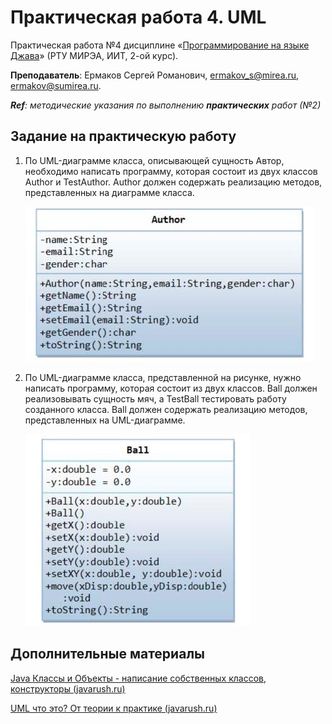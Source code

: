 # Практическая работа 4. UML
Практическая работа №4 дисциплине «[Программирование на языке Джава](https://online-edu.mirea.ru/course/view.php?id=4053)» (РТУ МИРЭА, ИИТ, 2-ой курс).

**Преподаватель**: Ермаков Сергей Романович, ermakov_s@mirea.ru, ermakov@sumirea.ru.

***Ref**: методические указания по выполнению **практических** работ (№2)*

## Задание на практическую работу

1. По UML-диаграмме класса, описывающей сущность Автор, необходимо написать программу, которая состоит из двух классов Author и TestAuthor. 
   Author должен содержать реализацию методов, представленных на диаграмме класса.
   
   ![](Author/Author.jpg)
   
2. По UML-диаграмме класса, представленной на рисунке, нужно написать программу, которая состоит из двух классов. Ball должен реализовывать сущность мяч, а TestBall тестировать работу созданного класса. Ball должен содержать реализацию методов, представленных на UML-диаграмме.
   
   ![](Ball/Ball.jpg)


## Дополнительные материалы

[Java Классы и Объекты - написание собственных классов, конструкторы (javarush.ru)](https://javarush.ru/groups/posts/1949-znakomstvo-s-klassami-napisanie-sobstvennihkh-klassov-konstruktorih)

[UML что это? От теории к практике (javarush.ru)](https://javarush.ru/groups/posts/uml-v-java)
